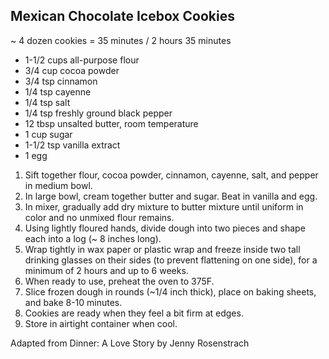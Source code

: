 ## Mexican Chocolate Icebox Cookies

~ 4 dozen cookies = 35 minutes / 2 hours 35 minutes

* 1-1/2 cups all-purpose flour
* 3/4 cup cocoa powder
* 3/4 tsp cinnamon
* 1/4 tsp cayenne
* 1/4 tsp salt
* 1/4 tsp freshly ground black pepper
* 12 tbsp unsalted butter, room temperature
* 1 cup sugar
* 1-1/2 tsp vanilla extract
* 1 egg

1. Sift together flour, cocoa powder, cinnamon, cayenne, salt, and pepper in medium bowl.
2. In large bowl, cream together butter and sugar. Beat in vanilla and egg.
3. In mixer, gradually add dry mixture to butter mixture until uniform in color and no unmixed flour remains.
4. Using lightly floured hands, divide dough into two pieces and shape each into a log (~ 8 inches long).
5. Wrap tightly in wax paper or plastic wrap and freeze inside two tall drinking glasses on their sides (to prevent flattening on one side), for a minimum of 2 hours and up to 6 weeks.
6. When ready to use, preheat the oven to 375F.
7. Slice frozen dough in rounds (~1/4 inch thick), place on baking sheets, and bake 8-10 minutes.
8. Cookies are ready when they feel a bit firm at edges.
9. Store in airtight container when cool.

Adapted from Dinner: A Love Story by Jenny Rosenstrach
